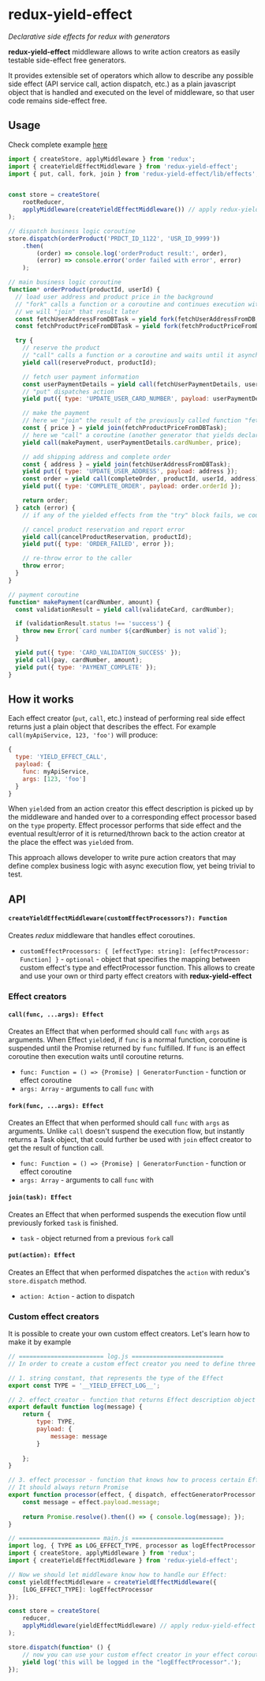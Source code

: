 # redux-yield-effect
_Declarative side effects for redux with generators_

__redux-yield-effect__ middleware allows to write action creators as easily testable side-effect free generators.

It provides extensible set of operators which allow to describe any possible side effect (API service call, action dispatch, etc.) as a plain javascript object that is handled and executed on the level of middleware, so that user code remains side-effect free.

## Usage

Check complete example [here](https://github.com/wizardzloy/redux-yield-effect/blob/master/examples/index.js)

````js
import { createStore, applyMiddleware } from 'redux';
import { createYieldEffectMiddleware } from 'redux-yield-effect';
import { put, call, fork, join } from 'redux-yield-effect/lib/effects';


const store = createStore(
    rootReducer,
    applyMiddleware(createYieldEffectMiddleware()) // apply redux-yield-effect middleware
);

// dispatch business logic coroutine
store.dispatch(orderProduct('PRDCT_ID_1122', 'USR_ID_9999'))
    .then(
        (order) => console.log('orderProduct result:', order),
        (error) => console.error('order failed with error', error)
    );

// main business logic coroutine
function* orderProduct(productId, userId) {
  // load user address and product price in the background
  // "fork" calls a function or a coroutine and continues execution without waiting for a result
  // we will "join" that result later
  const fetchUserAddressFromDBTask = yield fork(fetchUserAddressFromDB, userId);
  const fetchProductPriceFromDBTask = yield fork(fetchProductPriceFromDB, userId);

  try {
    // reserve the product
    // "call" calls a function or a coroutine and waits until it asynchronously resolves
    yield call(reserveProduct, productId);

    // fetch user payment information
    const userPaymentDetails = yield call(fetchUserPaymentDetails, userId);
    // "put" dispatches action
    yield put({ type: 'UPDATE_USER_CARD_NUMBER', payload: userPaymentDetails.cardNumber });

    // make the payment
    // here we "join" the result of the previously called function "fetchProductPriceFromDB", so wait until it is done
    const { price } = yield join(fetchProductPriceFromDBTask);
    // here we "call" a coroutine (another generator that yields declarative effects)
    yield call(makePayment, userPaymentDetails.cardNumber, price);

    // add shipping address and complete order
    const { address } = yield join(fetchUserAddressFromDBTask);
    yield put({ type: 'UPDATE_USER_ADDRESS', payload: address });
    const order = yield call(completeOrder, productId, userId, address);
    yield put({ type: 'COMPLETE_ORDER', payload: order.orderId });

    return order;
  } catch (error) {
    // if any of the yielded effects from the "try" block fails, we could catch that error here

    // cancel product reservation and report error
    yield call(cancelProductReservation, productId);
    yield put({ type: 'ORDER_FAILED', error });

    // re-throw error to the caller
    throw error;
  }
}

// payment coroutine
function* makePayment(cardNumber, amount) {
  const validationResult = yield call(validateCard, cardNumber);

  if (validationResult.status !== 'success') {
    throw new Error(`card number ${cardNumber} is not valid`);
  }

  yield put({ type: 'CARD_VALIDATION_SUCCESS' });
  yield call(pay, cardNumber, amount);
  yield put({ type: 'PAYMENT_COMPLETE' });
}
````

## How it works
Each effect creator (`put`, `call`, etc.) instead of performing real side effect returns just a plain object that describes the effect.
For example `call(myApiService, 123, 'foo')` will produce:
````js
{ 
  type: 'YIELD_EFFECT_CALL',
  payload: {
    func: myApiService,
    args: [123, 'foo']
  }
}
````
When `yield`ed from an action creator this effect description is picked up by the middleware and handed over to a corresponding effect processor based on the `type` property. Effect processor performs that side effect and the eventual result/error of it is returned/thrown back to the action creator at the place the effect was `yield`ed from.

This approach allows developer to write pure action creators that may define complex business logic with async execution flow, yet being trivial to test.

## API

#### `createYieldEffectMiddleware(customEffectProcessors?): Function`
Creates _redux_ middleware that handles effect coroutines.
- `customEffectProcessors: { [effectType: string]: [effectProcessor: Function] }` - `optional` - object that specifies the  mapping between custom effect's type and effectProcessor function. This allows to create and use your own or third party effect creators with __redux-yield-effect__

### Effect creators

#### `call(func, ...args): Effect`
Creates an Effect that when performed should call `func` with `args` as arguments. When Effect `yield`ed, if `func` is a normal function, coroutine is suspended until the Promise returned by `func` fulfilled. If `func` is an effect coroutine then  execution waits until coroutine returns.
- `func: Function = () => {Promise} | GeneratorFunction` - function or effect coroutine
- `args: Array` - arguments to call `func` with

#### `fork(func, ...args): Effect`
Creates an Effect that when performed should call `func` with `args` as arguments. Unlike `call` doesn't suspend the execution flow, but instantly returns a Task object, that could further be used with `join` effect creator to get the result of function call.
- `func: Function = () => {Promise} | GeneratorFunction` - function or effect coroutine
- `args: Array` - arguments to call `func` with

#### `join(task): Effect`
Creates an Effect that when performed suspends the execution flow until previously forked `task` is finished.
- `task` - object returned from a previous `fork` call

#### `put(action): Effect`
Creates an Effect that when performed dispatches the `action` with redux's `store.dispatch` method.
- `action: Action` - action to dispatch

### Custom effect creators

It is possible to create your own custom effect creators. Let's learn how to make it by example
````js
// ======================== log.js ==========================
// In order to create a custom effect creator you need to define three things:

// 1. string constant, that represents the type of the Effect
export const TYPE = '__YIELD_EFFECT_LOG__';

// 2. effect creator - function that returns Effect description object
export default function log(message) {
    return {
        type: TYPE,
        payload: {
            message: message
        }
        
    };
}

// 3. effect processor - function that knows how to process certain Effect.
// It should always return Promise
export function processor(effect, { dispatch, effectGeneratorProcessor }) {
    const message = effect.payload.message;
    
    return Promise.resolve().then(() => { console.log(message); });
}

// ======================= main.js ==========================
import log, { TYPE as LOG_EFFECT_TYPE, processor as logEffectProcessor } from './log';
import { createStore, applyMiddleware } from 'redux';
import { createYieldEffectMiddleware } from 'redux-yield-effect';

// Now we should let middleware know how to handle our Effect:
const yieldEffectMiddleware = createYieldEffectMiddleware({
    [LOG_EFFECT_TYPE]: logEffectProcessor
});

const store = createStore(
    reducer,
    applyMiddleware(yieldEffectMiddleware) // apply redux-yield-effect middleware
);

store.dispatch(function* () {
    // now you can use your custom effect creator in your effect coroutine
    yield log('this will be logged in the "logEffectProcessor".');
});

````
